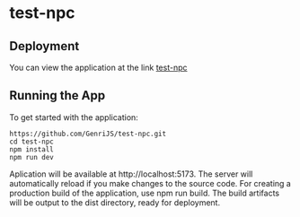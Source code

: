 # test-npc

## Deployment

You can view the application at the link [test-npc](https://genrijs.github.io/test-npc/)

## Running the App

To get started with the application:

```
https://github.com/GenriJS/test-npc.git
cd test-npc
npm install
npm run dev
```

Aplication will be available at http://localhost:5173. The server will automatically reload if you make changes to the source code. For creating a production build of the application, use npm run build. The build artifacts will be output to the dist directory, ready for deployment.